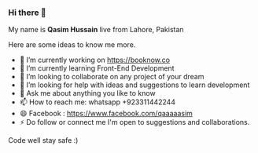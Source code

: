 ### Hi there 👋

My name is **Qasim Hussain** live from Lahore, Pakistan

Here are some ideas to know me more. 

- 🔭 I’m currently working on https://booknow.co
- 🌱 I’m currently learning Front-End Development 
- 👯 I’m looking to collaborate on any project of your dream
- 🤔 I’m looking for help with ideas and suggestions to learn development 
- 💬 Ask me about anything you like to know 
- 📫 How to reach me: whatsapp +923311442244
- 😄 Facebook : https://www.facebook.com/qaaaaasim
- ⚡ Do follow or connect me I'm open to suggestions and collaborations. 

Code well stay safe :)
